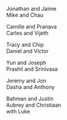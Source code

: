 Jonathan and Jaime  
Mike and Chau  

Camille and Pranava  
Carles and Vijeth  

Tracy and Chip  
Daniel and Victor  

Yun and Joseph  
Prashil and Srinivasa  

Jeremy and Jon  
Dasha and Anthony  

Bahman and Justin  
Aubrey and Christiaan  
 with Luke  
  
